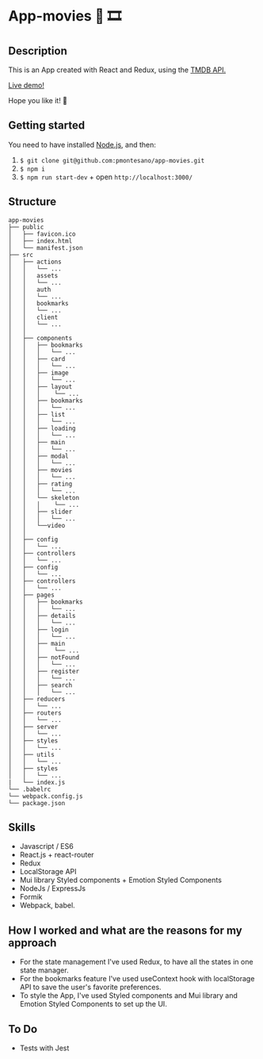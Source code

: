 # App-movies 🎥 🎞️

## Description

This is an App created with React and Redux, using the [TMDB API.](https://www.themoviedb.org/documentation/api?language=es)

[Live demo!](https://upbeat-brattain-c6f23e.netlify.app/)

Hope you like it! 🍿 

## Getting started

You need to have installed [Node.js](https://nodejs.org/), and then:

1. `$ git clone git@github.com:pmontesano/app-movies.git`
2. `$ npm i`
3. `$ npm run start-dev` + open `http://localhost:3000/`

## Structure

```
app-movies
├── public
│   ├── favicon.ico
│   ├── index.html
│   └── manifest.json
├── src
│   ├── actions
│   │   └── ...
│   │   assets
│   │   └── ...
│   │   auth
│   │   └── ...
│   │   bookmarks
│   │   └── ...
│   │   client
│   │   └── ...
│   │ 
│   ├── components
│   │   ├── bookmarks
│   │   │   └── ...
│   │   ├── card
│   │   │   └── ...
│   │   ├── image
│   │   │   └── ...
│   │   ├── layout
│   │   │    └── ...
│   │   ├── bookmarks
│   │   │   └── ...
│   │   ├── list
│   │   │   └── ...
│   │   ├── loading
│   │   │   └── ...
│   │   ├── main
│   │   │   └── ...
│   │   ├── modal
│   │   │   └── ...
│   │   ├── movies
│   │   │   └── ...
│   │   ├── rating
│   │   │   └── ...
│   │   └── skeleton
│   │   │    └── ...
│   │   ├── slider
│   │   │   └── ...
│   │   └──video
│   │
│   ├── config
│   │   └── ...
│   ├── controllers
│   │   └── ...
│   ├── config
│   │   └── ...
│   ├── controllers
│   │   └── ...
│   ├── pages
│   │   ├── bookmarks
│   │   │   └── ...
│   │   ├── details
│   │   │   └── ...
│   │   ├── login
│   │   │   └── ...
│   │   ├── main
│   │   │    └── ...
│   │   ├── notFound
│   │   │   └── ...
│   │   ├── register
│   │   │   └── ...
│   │   ├── search
│   │   │   └── ...
│   ├── reducers
│   │   └── ...
│   ├── routers
│   │   └── ...
│   ├── server
│   │   └── ...
│   ├── styles
│   │   └── ...
│   ├── utils
│   │   └── ...
│   ├── styles
│   │   └── ...
|   └── index.js
└── .babelrc
└── webpack.config.js
└── package.json

```

## Skills 

- Javascript / ES6
- React.js + react-router 
- Redux 
- LocalStorage API
- Mui library Styled components +  Emotion Styled Components
- NodeJs / ExpressJs
- Formik
- Webpack, babel.

## How I worked and what are the reasons for my approach

- For the state management I've used Redux, to have all the states in one state manager. 
- For the bookmarks feature I've used useContext hook with localStorage API to save the user's favorite preferences. 
- To style the App, I've used Styled components and Mui library and Emotion Styled Components to set up the UI.

## To Do

* Tests with Jest

